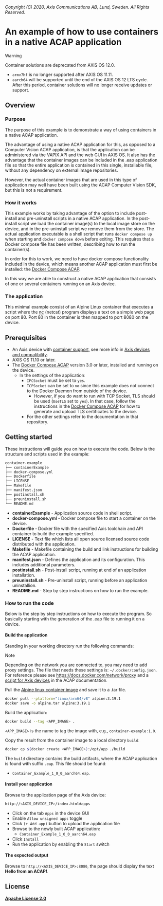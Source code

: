 *Copyright (C) 2020, Axis Communications AB, Lund, Sweden. All Rights Reserved.*

# An example of how to use containers in a native ACAP application

> [!WARNING]
> Container solutions are deprecated from AXIS OS 12.0.
>
> - `armv7hf` is no longer supported after AXIS OS 11.11.
> - `aarch64` will be supported until the end of the AXIS OS 12 LTS cycle. After
this period, container solutions will no longer receive updates or support.

## Overview

### Purpose

The purpose of this example is to demonstrate a way of using containers in a native ACAP application.

The advantage of using a native ACAP application for this, as opposed to a Computer Vision ACAP application,
is that the application can be administered via the VAPIX API and the web GUI in AXIS OS. It also has
the advantage that the container images can be included in the .eap application file so that the entire
application is contained in this single, installable file, without any dependency on external image repositories.

However, the actual container images that are used in this type of application may well have been built
using the ACAP Computer Vision SDK, but this is not a requirement.

### How it works

This example works by taking advantage of the option to include post-install and pre-uninstall scripts
in a native ACAP application. In the post-install script we load the container image(s) to the local
image store on the device, and in the pre-uninstall script we remove them from the store. The actual
application executable is a shell script that runs `docker compose up` when starting and
`docker compose down` before exiting. This requires that a Docker compose file has been written, describing
how to run the container(s).

In order for this to work, we need to have docker compose functionality included in the device, which
means another ACAP application must first be installed: the [Docker Compose ACAP][docker-compose-acap].

In this way we are able to construct a native ACAP application that consists of one or several containers
running on an Axis device.

### The application

This minimal example consist of an Alpine Linux container that executes a script where the [nc][nc-man]
(netcat) program displays a text on a simple web page on port 80. Port 80 in the container is then mapped
to port 8080 on the device.

## Prerequisites

- An Axis device with [container support](https://www.axis.com/support/tools/product-selector/shared/%5B%7B%22index%22%3A%5B10%2C2%5D%2C%22value%22%3A%22Yes%22%7D%5D), see more info in [Axis devices and compatibility](https://axiscommunications.github.io/acap-documentation/docs/axis-devices-and-compatibility/#acap-computer-vision-sdk-hardware-compatibility).
- AXIS OS 11.10 or later.
- The [Docker Compose ACAP][docker-compose-acap] version 3.0 or later,
  installed and running on the device.
  - In the settings of the application:
    - `IPCSocket` must be set to `yes`.
    - `TCPSocket` can be set to `no` since this example does not connect to the
      Docker Daemon from outside of the device.
      - However, if you do want to run with TCP Socket, TLS should be used
        (`UseTLS` set to `yes`).  In that case, follow the instructions in the
        [Docker Compose ACAP][docker-compose-acap] for how to generate and
        upload TLS certificates to the device.
    - For the other settings refer to the documentation in that repository.

## Getting started

These instructions will guide you on how to execute the code. Below is the
structure and scripts used in the example:

```sh
container-example
├── containerExample
├── docker-compose.yml
├── Dockerfile
├── LICENSE
├── Makefile
├── manifest.json
├── postinstall.sh
├── preuninstall.sh
└── README.md
```

- **containerExample** - Application source code in shell script.
- **docker-compose.yml** - Docker compose file to start a container on the device.
- **Dockerfile** - Docker file with the specified Axis toolchain and API container to build the example specified.
- **LICENSE** - Text file which lists all open source licensed source code distributed with the application.
- **Makefile** - Makefile containing the build and link instructions for building the ACAP application.
- **manifest.json** - Defines the application and its configuration. This includes additional parameters.
- **postinstall.sh** - Post-install script, running at end of an application installation.
- **preuninstall.sh** - Pre-uninstall script, running before an application uninstallion.
- **README.md** - Step by step instructions on how to run the example.

### How to run the code

Below is the step by step instructions on how to execute the program. So
basically starting with the generation of the .eap file to running it on a
device.

#### Build the application

Standing in your working directory run the following commands:

> [!NOTE]
>
> Depending on the network you are connected to, you may need to add proxy settings.
> The file that needs these settings is: `~/.docker/config.json`. For reference please see
> https://docs.docker.com/network/proxy and a
> [script for Axis devices](https://axiscommunications.github.io/acap-documentation/docs/develop/build-install-run.html#configure-network-proxy-settings) in the ACAP documentation.

Pull the [Alpine linux container image][alpine] and save it to a .tar file.

```sh
docker pull --platform="linux/arm64/v8" alpine:3.19.1
docker save -o alpine.tar alpine:3.19.1
````

Build the application:

```sh
docker build --tag <APP_IMAGE> .
```

`<APP_IMAGE>` is the name to tag the image with, e.g., `container-example:1.0`.

Copy the result from the container image to a local directory `build`:

```sh
docker cp $(docker create <APP_IMAGE>):/opt/app ./build
```

The `build` directory contains the build artifacts, where the ACAP
application is found with suffix `.eap`. This file should be found:

- `Container_Example_1_0_0_aarch64.eap`.

#### Install your application

Browse to the application page of the Axis device:

```sh
http://<AXIS_DEVICE_IP>/index.html#apps
```

- Click on the tab `Apps` in the device GUI
- Enable `Allow unsigned apps` toggle
- Click `(+ Add app)` button to upload the application file
- Browse to the newly built ACAP application:
  - `Container_Example_1_0_0_aarch64.eap`
- Click `Install`
- Run the application by enabling the `Start` switch

#### The expected output

Browse to `http://<AXIS_DEVICE_IP>:8080`, the page should display the text
**Hello from an ACAP!**.

## License

**[Apache License 2.0](../LICENSE)**

<!-- Links to external references -->
<!-- markdownlint-disable MD034 -->
[alpine]: https://hub.docker.com/_/alpine
[docker-compose-acap]: https://github.com/AxisCommunications/docker-compose-acap
[nc-man]: https://www.commandlinux.com/man-page/man1/nc.1.html
<!-- markdownlint-enable MD034 -->